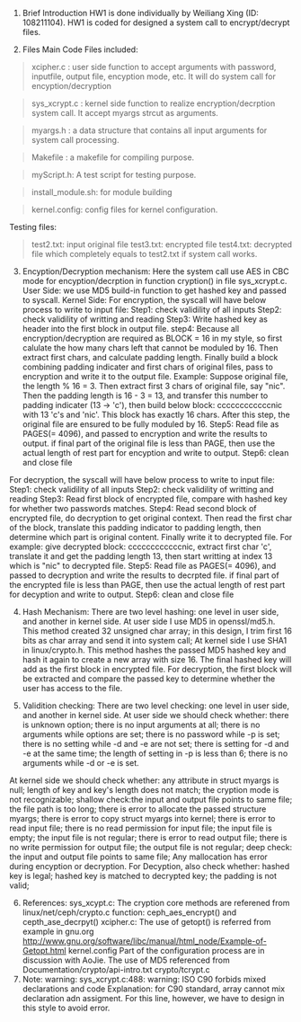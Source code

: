 1) Brief Introduction
HW1 is done individually by Weiliang Xing (ID: 108211104).
HW1 is coded for designed a system call to encrypt/decrypt files.

2) Files
Main Code Files included:
> xcipher.c : user side function to accept arguments with password, inputfile, output file, encyption mode, etc. It will do system call for encyption/decryption

> sys_xcrypt.c : kernel side function to realize encryption/decrption system call. It accept myargs strcut as arguments.

> myargs.h  : a data structure that contains all input arguments for system call processing. 

> Makefile : a makefile for compiling purpose.

> myScript.h: A test script for testing purpose.

> install_module.sh: for module building

> kernel.config: config files for kernel configuration.

Testing files:
> test2.txt: input original file
> test3.txt: encrypted file
> test4.txt: decrypted file which completely equals to test2.txt if system call works.

3) Encyption/Decryption mechanism:
Here the system call use AES in CBC mode for encyption/decrption in function cryption() in file sys_xcrypt.c. 
User Side: we use MD5 build-in function to get hashed key and passed to syscall.
Kernel Side:
For encryption, the syscall will have below process to write to input file:
Step1: check validility of all inputs
Step2: check validility of writting and reading
Step3: Write hashed key as header into the first block in output file.
step4: Because all encryption/decryption are required as BLOCK = 16 in my style, so first calulate the how many chars left that cannot be moduled by 16.
Then extract first chars, and calculate padding length. Finally build a block combining padding indicater and first chars of original files, pass to encryption and write it to the output file.
Example: Suppose original file, the length % 16 = 3. Then extract first 3 chars of original file, say "nic". Then the padding length is 16 - 3 = 13, and transfer this number to padding indicater (13 -> 'c'), then build below block:
														ccccccccccccnic
with 13 'c's and 'nic'. This block has exactly 16 chars.
After this step, the original file are ensured to be fully moduled by 16.
Step5: Read file as PAGES(= 4096), and passed to encryption and write the results to output.
if final part of the original file is less than PAGE, then use the actual length of rest part for encyption and write to output.
Step6: clean and close file

For decryption, the syscall will have below process to write to input file:
Step1: check validility of all inputs
Step2: check validility of writting and reading
Step3: Read first block of encrypted file, compare with hashed key for whether two passwords matches.
Step4: Read second block of encrypted file, do decryption to get original context. Then read the first char of the block, translate this padding indicator to padding length, then determine which part is original content. Finally write it to decrypted file. For example: give decrypted block:
ccccccccccccnic, extract first char 'c', translate it and get the padding length 13, then start writting at index 13 which is "nic" to decrypted file.
Step5:  Read file as PAGES(= 4096), and passed to decryption and write the results to decrpted file.
if final part of the encrypted file is less than PAGE, then use the actual length of rest part for decyption and write to output.
Step6: clean and close file

4) Hash Mechanism:
There are two level hashing: one level in user side, and another in kernel side.
At user side I use MD5 in openssl/md5.h. This method created 32 unsigned char array; in this design, I trim first 16 bits as char array and send it into system call;
At kernel side I use SHA1 in linux/crypto.h. This method hashes the passed MD5 hashed key and hash it again to create a new array with size 16.
The final hashed key will add as the first block in encrypted file. For decryption, the first block will be extracted and compare the passed key to determine whether the user has access to the file.

5) Validition checking:
There are two level checking: one level in user side, and another in kernel side.
At user side we should check whether:
there is unknown option;
there is no input arguments at all;
there is no arguments while options are set;
there is no password while -p is set;
there is no setting while -d and -e are not set;
there is setting for -d and -e at the same time;
the length of setting in -p is less than 6;
there is no arguments while -d or -e is set.

At kernel side we should check whether:
any attribute in struct myargs is null;
length of key and key's length does not match;
the cryption mode is not recognizable;
shallow check:the input and output file points to same file;
the file path is too long;
there is error to allocate the passed structure myargs;
there is error to copy struct myargs into kernel;
there is error to read input file;
there is no read permission for input file;
the input file is empty;
the input file is not regular;
there is error to read output file;
there is no write permission for output file;
the output file is not regular;
deep check: the input and output file points to same file;
Any mallocation has error during encyption or decryption.
For Decyption, also check whether:
hashed key is legal;
hashed key is matched to decrypted key;
the padding is not valid;


6) References:
sys_xcypt.c:
The cryption core methods are referened from linux/net/ceph/crypto.c function: ceph_aes_encrypt() and cepth_ase_decrpyt()
xcipher.c:
The use of getopt() is referred from example in gnu.org
http://www.gnu.org/software/libc/manual/html_node/Example-of-Getopt.html
kernel.config
Part of the configuration process are in discussion with AoJie.
The use of MD5 referenced from 
Documentation/crypto/api-intro.txt
crypto/tcrypt.c
7) Note:
warning: sys_xcrypt.c:488: warning: ISO C90 forbids mixed declarations and code 
Explanation: for C90 standard, array cannot mix declaration adn assigment. For this line, however, we have to design in this style to avoid error.







